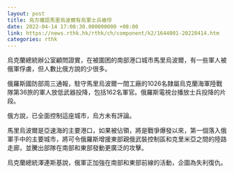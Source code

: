 ```yaml
---
layout: post
title: 烏方確認馬里烏波爾有烏軍士兵被俘
date: 2022-04-14 17:08:30.000000000 +08:00
link: https://news.rthk.hk/rthk/ch/component/k2/1644001-20220414.htm
categories: rthk
---
```


烏克蘭總統辦公室顧問證實，在被圍困的南部港口城市馬里烏波爾，有一些軍人被俄軍俘虜，但人數比俄方說的少很多。

俄羅斯國防部周三通報，駐守馬里烏波爾一間工廠的1026名隸屬烏克蘭海軍陸戰隊第36旅的軍人放低武器投降，包括162名軍官。俄羅斯電視台播放士兵投降的片段。

俄方說，已全面控制這座城市，烏方未有評論。

馬里烏波爾是亞速海的主要港口，如果被佔領，將是戰爭爆發以來，第一個落入俄軍手中的主要城市，將可令俄羅斯增援東部親俄武裝控制區和克里米亞之間的陸路走廊，並騰出部隊在南部和東部發動更廣泛的攻擊。

烏克蘭總統澤連斯基說，俄軍正加強在南部和東部前線的活動，企圖為失利復仇。
